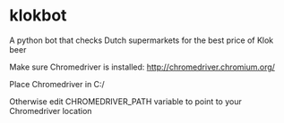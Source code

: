 # klokbot
A python bot that checks Dutch supermarkets for the best price of Klok beer

Make sure Chromedriver is installed: http://chromedriver.chromium.org/

Place Chromedriver in C:/

Otherwise edit CHROMEDRIVER_PATH variable to point to your Chromedriver location
